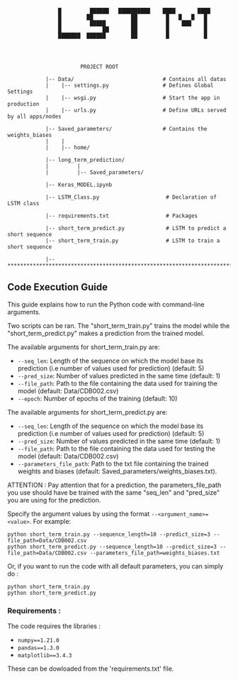 
					█         ██████   ██████████    ████       ████
					█        ██            ██         █   █   █   █
					█         █████        ██         █    ███    █
					█             ██       ██         █           █
					███████  ██████        ██         █           █




						   PROJECT ROOT

				|-- Data/                            # Contains all datas 
				|    |-- settings.py                 # Defines Global Settings
				|    |-- wsgi.py                     # Start the app in production
				|    |-- urls.py                     # Define URLs served by all apps/nodes

				|-- Saved_parameters/                # Contains the weights_biases
				|    |
				|    |-- home/

				|-- long_term_prediction/
				|         |      
				|         |-- Saved_parameters/ 

				|-- Keras_MODEL.ipynb

				|-- LSTM_Class.py                     # Declaration of LSTM class

				|-- requirements.txt                  # Packages

				|-- short_term_predict.py             # LSTM to predict a short sequence
				|-- short_term_train.py               # LSTM to train a short sequence

				|-- ************************************************************************

## Code Execution Guide

This guide explains how to run the Python code with command-line arguments.

Two scripts can be ran. The "short_term_train.py" trains the model while the "short_term_predict.py" makes a prediction from the trained model. 

The available arguments for short_term_train.py are:

- `--seq_len`: Length of the sequence on which the model base its prediction (i.e number of values used for prediction) (default: 5)
- `--pred_size`: Number of values predicted in the same time (default: 1)
- `--file_path`: Path to the file containing the data used for training the model (default: Data/CDB002.csv)
- `--epoch`: Number of epochs of the training (default: 10)


The available arguments for short_term_predict.py are:

- `--seq_len`: Length of the sequence on which the model base its prediction (i.e number of values used for prediction) (default: 5)
- `--pred_size`: Number of values predicted in the same time (default: 1)
- `--file_path`: Path to the file containing the data used for testing the model (default: Data/CDB002.csv)
- `--parameters_file_path`: Path to the txt file containing the trained weights and biases (default: Saved_parameters/weights_biases.txt).

ATTENTION : Pay attention that for a prediction, the parameters_file_path you use should have be trained with the same "seq_len" and "pred_size" you are using for the prediction.

Specify the argument values by using the format `--<argument_name>=<value>`. For example:

	python short_term_train.py --sequence_length=10 --predict_size=3 --file_path=Data/CDB002.csv
	python short_term_predict.py --sequence_length=10 --predict_size=3 --file_path=Data/CDB002.csv --parameters_file_path=weights_biases.txt

Or, if you want to run the code with all default parameters, you can simply do :

	python short_term_train.py 
	python short_term_predict.py


### Requirements : 

The code requires the libraries :

- `numpy==1.21.0`
- `pandas==1.3.0`
- `matplotlib==3.4.3`

These can be dowloaded from the 'requirements.txt' file.
